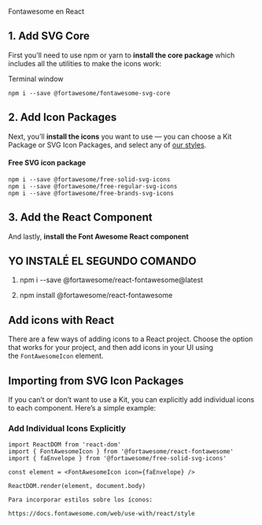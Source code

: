 Fontawesome en React

## 1. Add SVG Core

First you’ll need to use npm or yarn to **install the core package** which includes all the utilities to make the icons work:

Terminal window

```
npm i --save @fortawesome/fontawesome-svg-core
```
## 2. Add Icon Packages

Next, you’ll **install the icons** you want to use — you can choose a Kit Package or SVG Icon Packages, and select any of [our styles](https://docs.fontawesome.com/web/dig-deeper/styles/).

#### Free SVG icon package

```
npm i --save @fortawesome/free-solid-svg-icons
npm i --save @fortawesome/free-regular-svg-icons
npm i --save @fortawesome/free-brands-svg-icons
```

## 3. Add the React Component

And lastly, **install the Font Awesome React component**

## YO INSTALÉ EL SEGUNDO COMANDO

1) npm i --save @fortawesome/react-fontawesome@latest

2) npm install @fortawesome/react-fontawesome


## Add icons with React

There are a few ways of adding icons to a React project. Choose the option that works for your project, and then add icons in your UI using the `FontAwesomeIcon` element.

## Importing from SVG Icon Packages

If you can’t or don’t want to use a Kit, you can explicitly add individual icons to each component. Here’s a simple example:

### Add Individual Icons Explicitly

```
import ReactDOM from 'react-dom'
import { FontAwesomeIcon } from '@fortawesome/react-fontawesome'
import { faEnvelope } from '@fortawesome/free-solid-svg-icons'

const element = <FontAwesomeIcon icon={faEnvelope} />

ReactDOM.render(element, document.body)

Para incorporar estilos sobre los íconos:

https://docs.fontawesome.com/web/use-with/react/style